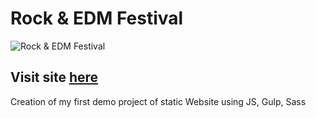 # Rock & EDM Festival

![Rock & EDM Festival](https://user-images.githubusercontent.com/110303654/224461953-b243e7ae-1f7c-43e1-ae75-5038f887f5bf.jpg)

## Visit site [here](https://arturohdzg.github.io/Rock-And-EDM-Festival/)

Creation of my first demo project of static Website using JS, Gulp, Sass
